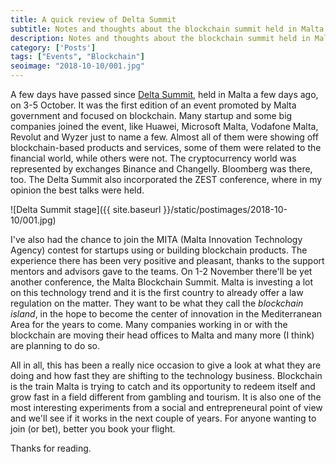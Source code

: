 ```yaml
---
title: A quick review of Delta Summit
subtitle: Notes and thoughts about the blockchain summit held in Malta
description: Notes and thoughts about the blockchain summit held in Malta
category: ['Posts']
tags: ["Events", "Blockchain"]
seoimage: "2018-10-10/001.jpg"
---
```


A few days have passed since [Delta Summit](https://delta-summit.com/), held in Malta a few days ago, on 3-5 October. It was the first edition of an event promoted by Malta government and focused on blockchain. Many startup and some big companies joined the event, like Huawei, Microsoft Malta, Vodafone Malta, Revolut and Wyzer just to name a few. Almost all of them were showing off blockchain-based products and services, some of them were related to the financial world, while others were not. The cryptocurrency world was represented by exchanges Binance and Changelly. Bloomberg was there, too. The Delta Summit also incorporated the ZEST conference, where in my opinion the best talks were held.

![Delta Summit stage]({{ site.baseurl }}/static/postimages/2018-10-10/001.jpg)

I've also had the chance to join the MITA (Malta Innovation Technology Agency) contest for startups using or building blockchain products. The experience there has been very positive and pleasant, thanks to the support mentors and advisors gave to the teams. On 1-2 November there'll be yet another conference, the Malta Blockchain Summit. Malta is investing a lot on this technology trend and it is the first country to already offer a law regulation on the matter. They want to be what they call the *blockchain island*, in the hope to become the center of innovation in the Mediterranean Area for the years to come. Many companies working in or with the blockchain are moving their head offices to Malta and many more (I think) are planning to do so.

All in all, this has been a really nice occasion to give a look at what they are doing and how fast they are shifting to the technology business. Blockchain is the train Malta is trying to catch and its opportunity to redeem itself and grow fast in a field different from gambling and tourism. It is also one of the most interesting experiments from a social and entrepreneural point of view and we'll see if it works in the next couple of years. For anyone wanting to join (or bet), better you book your flight.

Thanks for reading.


